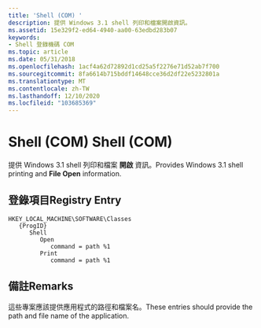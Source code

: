 ```yaml
---
title: 'Shell (COM) '
description: 提供 Windows 3.1 shell 列印和檔案開啟資訊。
ms.assetid: 15e329f2-ed64-4940-aa00-63edbd283b07
keywords:
- Shell 登錄機碼 COM
ms.topic: article
ms.date: 05/31/2018
ms.openlocfilehash: 1acf4a62d72892d1cd25a5f2276e71d52ab7f700
ms.sourcegitcommit: 8fa6614b715bddf14648cce36d2df22e5232801a
ms.translationtype: MT
ms.contentlocale: zh-TW
ms.lasthandoff: 12/10/2020
ms.locfileid: "103685369"
---
```

# <a name="shell-com"></a><span data-ttu-id="9fcb9-104">Shell (COM) </span><span class="sxs-lookup"><span data-stu-id="9fcb9-104">Shell (COM)</span></span>

<span data-ttu-id="9fcb9-105">提供 Windows 3.1 shell 列印和檔案 **開啟** 資訊。</span><span class="sxs-lookup"><span data-stu-id="9fcb9-105">Provides Windows 3.1 shell printing and **File Open** information.</span></span>

## <a name="registry-entry"></a><span data-ttu-id="9fcb9-106">登錄項目</span><span class="sxs-lookup"><span data-stu-id="9fcb9-106">Registry Entry</span></span>

```
HKEY_LOCAL_MACHINE\SOFTWARE\Classes
   {ProgID}
      Shell
         Open
            command = path %1
         Print
            command = path %1
```

## <a name="remarks"></a><span data-ttu-id="9fcb9-107">備註</span><span class="sxs-lookup"><span data-stu-id="9fcb9-107">Remarks</span></span>

<span data-ttu-id="9fcb9-108">這些專案應該提供應用程式的路徑和檔案名。</span><span class="sxs-lookup"><span data-stu-id="9fcb9-108">These entries should provide the path and file name of the application.</span></span>

 

 




